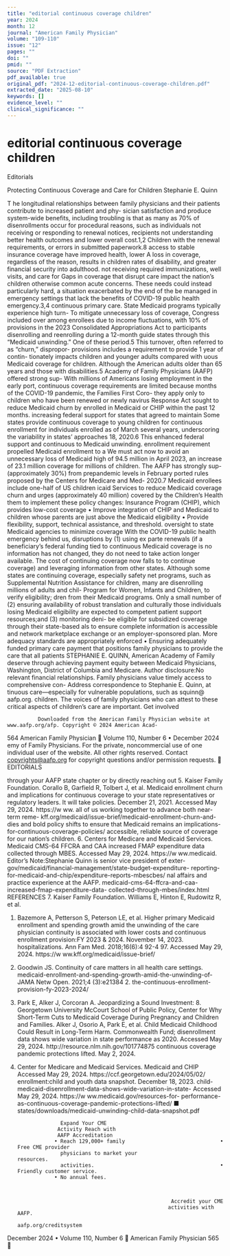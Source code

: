 ```yaml
---
title: "editorial continuous coverage children"
year: 2024
month: 12
journal: "American Family Physician"
volume: "109-110"
issue: "12"
pages: ""
doi: ""
pmid: ""
source: "PDF Extraction"
pdf_available: true
original_pdf: "2024-12-editorial-continuous-coverage-children.pdf"
extracted_date: "2025-08-10"
keywords: []
evidence_level: ""
clinical_significance: ""
---
```


# editorial continuous coverage children

Editorials


Protecting Continuous Coverage and Care for Children
Stephanie E. Quinn




T     he longitudinal relationships between family physicians
      and their patients contribute to increased patient and phy-
sician satisfaction and produce system-wide benefits, including
                                                                         troubling is that as many as 70% of disenrollments occur
                                                                         for procedural reasons, such as individuals not receiving or
                                                                         responding to renewal notices, recipients not understanding
better health outcomes and lower overall cost.1,2 Children with          the renewal requirements, or errors in submitted paperwork.8
access to stable insurance coverage have improved health, lower          A loss in coverage, regardless of the reason, results in children
rates of disability, and greater financial security into adulthood.      not receiving required immunizations, well visits, and care for
Gaps in coverage that disrupt care impact the nation’s children          otherwise common acute concerns. These needs could instead
particularly hard, a situation exacerbated by the end of the             be managed in emergency settings that lack the benefits of
COVID-19 public health emergency.3,4                                     continuous primary care.
   State Medicaid programs typically experience high turn-                  To mitigate unnecessary loss of coverage, Congress included
over among enrollees due to income fluctuations, with 10% of             provisions in the 2023 Consolidated Appropriations Act to
participants disenrolling and reenrolling during a 12-month              guide states through this “Medicaid unwinding.” One of these
period.5 This turnover, often referred to as “churn,” dispropor-         provisions includes a requirement to provide 1 year of contin-
tionately impacts children and younger adults compared with              uous Medicaid coverage for children. Although the American
adults older than 65 years and those with disabilities.5                 Academy of Family Physicians (AAFP) offered strong sup-
   With millions of Americans losing employment in the early             port, continuous coverage requirements are limited because
months of the COVID-19 pandemic, the Families First Coro-                they apply only to children who have been renewed or newly
navirus Response Act sought to reduce Medicaid churn by                  enrolled in Medicaid or CHIP within the past 12 months.
increasing federal support for states that agreed to maintain            Some states provide continuous coverage to young children for
continuous enrollment for individuals enrolled as of March               several years, underscoring the variability in states’ approaches
18, 2020.6 This enhanced federal support and continuous                  to Medicaid unwinding.
enrollment requirement propelled Medicaid enrollment to a                   We must act now to avoid an unnecessary loss of Medicaid
high of 94.5 million in April 2023, an increase of 23.1 million          coverage for millions of children. The AAFP has strongly sup-
(approximately 30%) from prepandemic levels in February                  ported rules proposed by the Centers for Medicare and Med-
2020.7 Medicaid enrollees include one-half of US children                icaid Services to reduce Medicaid coverage churn and urges
(approximately 40 million) covered by the Children’s Health              them to implement these policy changes:​
Insurance Program (CHIP), which provides low-cost coverage                  • Improve integration of CHIP and Medicaid
to children whose parents are just above the Medicaid eligibility           • Provide flexibility, support, technical assistance, and
threshold.                                                               oversight to state Medicaid agencies to minimize coverage
   With the COVID-19 public health emergency behind us,                  disruptions by (1) using ex parte renewals (if a beneficiary’s
federal funding tied to continuous Medicaid coverage is no               information has not changed, they do not need to take action
longer available. The cost of continuing coverage now falls to           to continue coverage) and leveraging information from other
states. Although some states are continuing coverage, especially         safety net programs, such as Supplemental Nutrition Assistance
for children, many are disenrolling millions of adults and chil-         Program for Women, Infants and Children, to verify eligibility;​
dren from their Medicaid programs. Only a small number of                (2) ensuring availability of robust translation and culturally
those individuals losing Medicaid eligibility are expected to            competent patient support resources;​and (3) monitoring deni-
be eligible for subsidized coverage through their state-based            als to ensure complete information is accessible and network
marketplace exchange or an employer-sponsored plan. More                 adequacy standards are appropriately enforced
                                                                            • Ensuring adequately funded primary care payment that
                                                                         positions family physicians to provide the care that all patients
   STEPHANIE E. QUINN, American Academy of Family
                                                                         deserve through achieving payment equity between Medicaid
   Physicians, Washington, District of Columbia
                                                                         and Medicare.
   Author disclosure:​No relevant financial relationships.                  Family physicians value timely access to comprehensive con-
   Address correspondence to Stephanie E. Quinn, at                      tinuous care—especially for vulnerable populations, such as
   squinn@​aafp.org.                                                     children. The voices of family physicians who can attest to these
                                                                         critical aspects of children’s care are important. Get involved

              Downloaded from the American Family Physician website at www.aafp.org/afp. Copyright © 2024 American Acad-
564 American Family Physician	                                                                         Volume 110, Number 6 • December 2024
              emy of Family Physicians. For the private, noncommercial use of one individual user of the website. All other rights
                           reserved. Contact copyrights@aafp.org for copyright questions and/or permission requests.
                                                                                                                                    EDITORIALS


through your AAFP state chapter or by directly reaching out              5. Kaiser Family Foundation. Corallo B, Garfield R, Tolbert J, et al.
                                                                            Medicaid enrollment churn and implications for continuous coverage
to your state representatives or regulatory leaders. It will take
                                                                            policies. December 21, 2021. Accessed May 29, 2024. https://​w ww.
all of us working together to advance both near-term reme-                  kff.org/medicaid/issue-brief/medicaid-enrollment-churn-and-
dies and bold policy shifts to ensure that Medicaid remains an              implications-for-continuous-coverage-policies/
accessible, reliable source of coverage for our nation’s children.       6. Centers for Medicare and Medicaid Services. Medicaid CMS-64
                                                                            FFCRA and CAA increased FMAP expenditure data collected
                                                                            through MBES. Accessed May 29, 2024. https://​w ww.medicaid.
Editor’s Note:​Stephanie Quinn is senior vice president of exter-           gov/medicaid/financial-management/state-budget-expenditure-
                                                                            reporting-for-medicaid-and-chip/expenditure-reports-mbescbes/
nal affairs and practice experience at the AAFP.
                                                                            medicaid-cms-64-ffcra-and-caa-increased-fmap-expenditure-data-
                                                                            collected-through-mbes/index.html
REFERENCES
                                                                         7. Kaiser Family Foundation. Williams E, Hinton E, Rudowitz R, et al.
1. Bazemore A, Petterson S, Peterson LE, et al. Higher primary
                                                                            Medicaid enrollment and spending growth amid the unwinding of the
   care physician continuity is associated with lower costs and
                                                                            continuous enrollment provision:​FY 2023 & 2024. November 14, 2023.
   hospitalizations. Ann Fam Med. 2018;​16(6):​4 92-4 97.
                                                                            Accessed May 29, 2024. https://​w ww.kff.org/medicaid/issue-brief/
2. Goodwin JS. Continuity of care matters in all health care settings.      medicaid-enrollment-and-spending-growth-amid-the-unwinding-of-
   JAMA Netw Open. 2021;​4 (3):​e21384 2.                                   the-continuous-enrollment-provision-fy-2023-2024/
3. Park E, Alker J, Corcoran A. Jeopardizing a Sound Investment:​        8. Georgetown University McCourt School of Public Policy, Center for
   Why Short-Term Cuts to Medicaid Coverage During Pregnancy and            Children and Families. Alker J, Osorio A, Park E, et al. Child Medicaid
   Childhood Could Result in Long-Term Harm. Commonwealth Fund;​            disenrollment data shows wide variation in state performance as
   2020. Accessed May 29, 2024. http://​resource.nlm.nih.gov/101774875      continuous coverage pandemic protections lifted. May 2, 2024.
4. Center for Medicare and Medicaid Services. Medicaid and CHIP             Accessed May 29, 2024. https://​ccf.georgetown.edu/2024/05/02/
   enrollment:​child and youth data snapshot. December 18, 2023.            child-medicaid-disenrollment-data-shows-wide-variation-in-state-
   Accessed May 29, 2024. https://​w ww.medicaid.gov/resources-for-         performance-as-continuous-coverage-pandemic-protections-lifted/ ■
   states/downloads/medicaid-unwinding-child-data-snapshot.pdf




                     Expand Your CME
                    Activity Reach with
                    AAFP Accreditation
                   • Reach 129,000+ family                               • Free CME provider
                     physicians to market your                             resources.
                     activities.                                         • Friendly customer service.
                   • No annual fees.



                                                         Accredit your CME
                                                        activities with AAFP.
                                                      aafp.org/creditsystem



December 2024 • Volume 110, Number 6                                                                            American Family Physician 565
